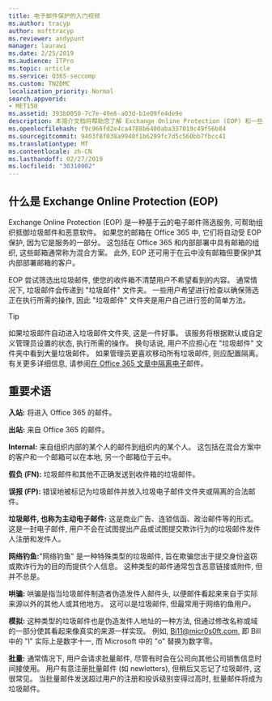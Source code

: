```yaml
---
title: 电子邮件保护的入门视频
ms.author: tracyp
author: msfttracyp
ms.reviewer: andypunt
manager: laurawi
ms.date: 2/25/2019
ms.audience: ITPro
ms.topic: article
ms.service: O365-seccomp
ms.custom: TN2DMC
localization_priority: Normal
search.appverid:
- MET150
ms.assetid: 393b0050-7c7e-49e6-a03d-b1e09fe4de9e
description: 本简介文档将帮助您了解 Exchange Online Protection (EOP) 和一些重要的术语。 这适用于保护 exchange Online 云托管邮箱的 Office 365 客户和保护本地邮箱 (如 Exchange Server 2016) 的 EOP 独立客户。
ms.openlocfilehash: f9c966fd2e4ca4788b6400aba337019c49f56b84
ms.sourcegitcommit: 9403f8f038a9940f1b6299fc7d5c560bb7fbcc41
ms.translationtype: MT
ms.contentlocale: zh-CN
ms.lasthandoff: 02/27/2019
ms.locfileid: "30310002"
---
```

## <a name="what-is-exchange-online-protection-eop"></a>什么是 Exchange Online Protection (EOP)

Exchange Online Protection (EOP) 是一种基于云的电子邮件筛选服务, 可帮助组织抵御垃圾邮件和恶意软件。 如果您的邮箱在 Office 365 中, 它们将自动受 EOP 保护, 因为它是服务的一部分。 这包括在 Office 365 和内部部署中具有邮箱的组织, 这些邮箱通常称为混合方案。 此外, EOP 还可用于在云中没有邮箱但要保护其内部部署邮箱的客户。 

EOP 尝试筛选出垃圾邮件, 使您的收件箱不清楚用户不希望看到的内容。 通常情况下, 垃圾邮件会传递到 "垃圾邮件" 文件夹。 一些用户希望进行检查以确保筛选正在执行所需的操作, 因此 "垃圾邮件" 文件夹是用户自己进行签的简单方法。  

> [!TIP]
> 如果垃圾邮件自动进入垃圾邮件文件夹, 这是一件好事。 该服务将根据默认或自定义管理员设置的状态, 执行所需的操作。 换句话说, 用户不应担心在 "垃圾邮件" 文件夹中看到大量垃圾邮件。 如果管理员更喜欢移动所有垃圾邮件, 则应配置隔离。 有关更多详细信息, 请参阅[在 Office 365 文章中隔离电子](quarantine-email-messages.md)邮件。

## <a name="important-terms"></a>重要术语

**入站:** 将进入 Office 365 的邮件。

**出站:** 来自 Office 365 的邮件。

**Internal:** 来自组织内部的某个人的邮件到组织内的某个人。 这包括在混合方案中的客户和一个邮箱可以在本地, 另一个邮箱位于云中。

**假负 (FN):** 垃圾邮件和其他不正确发送到收件箱的垃圾邮件。

**误报 (FP):** 错误地被标记为垃圾邮件并放入垃圾电子邮件文件夹或隔离的合法邮件。

**垃圾邮件, 也称为主动电子邮件:** 这是商业广告、连锁信函、政治邮件等的形式。这是一封电子邮件, 用户不会在试图提出产品或试图提交欺诈行为的垃圾邮件发件人注册和发件人。

**网络钓鱼:**"网络钓鱼" 是一种特殊类型的垃圾邮件, 旨在欺骗您出于提交身份盗窃或欺诈行为的目的而提供个人信息。 这种类型的邮件通常包含恶意链接或附件, 但并不总是。

**哄骗:** 哄骗是指当垃圾邮件制造者伪造发件人邮件头, 以便邮件看起来来自于实际来源以外的其他人或其他地方。 这可以是垃圾邮件, 但最常用于网络钓鱼用户。

**模拟:** 这种类型的垃圾邮件也是伪造发件人地址的一种方法, 但通过修改名称或域的一部分使其看起来像真实的来源一样实现。 例如, Bi11@micr0s0ft.com, 即 Bill 中的 "l" 实际上是数字十一, 而 Microsoft 中的 "o" 替换为数字零。

**批量:** 通常情况下, 用户会请求批量邮件, 尽管有时会在公司向其他公司销售信息时间接使用。 用户有意注册批量邮件 (如 newletters), 但稍后又忘记了垃圾邮件, 这很常见。 当批量邮件发送超过用户的注册和投诉级别变得过高时, 批量邮件将成为垃圾邮件。
